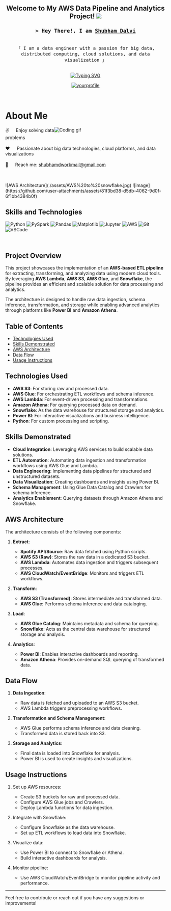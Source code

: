 <h2 align="center">
  Welcome to My AWS Data Pipeline and Analytics Project!
  <img src="https://media.giphy.com/media/hvRJCLFzcasrR4ia7z/giphy.gif" width="28">
</h2>

<!-- Intro  -->
<h3 align="center">
        <samp>&gt; Hey There!, I am
                <b><a target="_blank" href="https://yourwebsite.com">Shubham Dalvi</a></b>
        </samp>
</h3>

<p align="center"> 
  <samp>
    <br>
    「 I am a data engineer with a passion for big data, distributed computing, cloud solutions, and data visualization 」
    <br>
    <br>
  </samp>
</p>

<div align="center">
<a href="https://git.io/typing-svg"><img src="https://readme-typing-svg.herokuapp.com?font=Fira+Code&pause=1000&random=false&width=435&lines=Spark+%7C+DataBricks+%7C+Power+BI+;Snowflake+%7C+Azure+%7C+AWS;3+yrs+of+IT+experience+as+Analyst+%40+;Accenture+;Passionate+Data+Engineer+" alt="Typing SVG" /></a>
</div>

<p align="center">
 <a href="https://www.linkedin.com/in/shubham-dalvi-21603316b" target="_blank">
  <img src="https://img.shields.io/badge/LinkedIn-0077B5?style=for-the-badge&logo=linkedin&logoColor=white" alt="yourprofile"/>
 </a>
</p>
<br />

<!-- About Section -->
# About Me

<p>
 <img align="right" width="350" src="/assets/programmer.gif" alt="Coding gif" />
  
 ✌️ &emsp; Enjoy solving data problems <br/><br/>
 ❤️ &emsp; Passionate about big data technologies, cloud platforms, and data visualizations<br/><br/>
 📧 &emsp; Reach me: shubhamdworkmail@gmail.com<br/><br/>
</p>

<br/>
![AWS Architecture](./assets/AWS%20to%20snowflake.jpg)
![image](https://github.com/user-attachments/assets/81f3bd38-d5db-4062-9d0f-6f1bb4384b0f)


<br/>

## Skills and Technologies

![Python](https://img.shields.io/badge/Python-3776AB?style=for-the-badge&logo=python&logoColor=white)
![PySpark](https://img.shields.io/badge/PySpark-E25A1C?style=for-the-badge&logo=apache-spark&logoColor=white)
![Pandas](https://img.shields.io/badge/Pandas-150458?style=for-the-badge&logo=pandas&logoColor=white)
![Matplotlib](https://img.shields.io/badge/Matplotlib-013243?style=for-the-badge&logo=matplotlib&logoColor=white)
![Jupyter](https://img.shields.io/badge/Jupyter-F37626?style=for-the-badge&logo=jupyter&logoColor=white)
![AWS](https://img.shields.io/badge/AWS-232F3E?style=for-the-badge&logo=amazon-aws&logoColor=white)
![Git](https://img.shields.io/badge/Git-F05032?style=for-the-badge&logo=git&logoColor=white)
![VSCode](https://img.shields.io/badge/Visual_Studio-0078d7?style=for-the-badge&logo=visual%20studio&logoColor=white)

<br/>

## Project Overview

This project showcases the implementation of an **AWS-based ETL pipeline** for extracting, transforming, and analyzing data using modern cloud tools. By leveraging **AWS Lambda**, **AWS S3**, **AWS Glue**, and **Snowflake**, the pipeline provides an efficient and scalable solution for data processing and analytics. 

The architecture is designed to handle raw data ingestion, schema inference, transformation, and storage while enabling advanced analytics through platforms like **Power BI** and **Amazon Athena**.

## Table of Contents
- [Technologies Used](#technologies-used)
- [Skills Demonstrated](#skills-demonstrated)
- [AWS Architecture](#aws-architecture)
- [Data Flow](#data-flow)
- [Usage Instructions](#usage-instructions)

## Technologies Used
- **AWS S3**: For storing raw and processed data.
- **AWS Glue**: For orchestrating ETL workflows and schema inference.
- **AWS Lambda**: For event-driven processing and transformations.
- **Amazon Athena**: For querying processed data on demand.
- **Snowflake**: As the data warehouse for structured storage and analytics.
- **Power BI**: For interactive visualizations and business intelligence.
- **Python**: For custom processing and scripting.

## Skills Demonstrated
- **Cloud Integration**: Leveraging AWS services to build scalable data solutions.
- **ETL Automation**: Automating data ingestion and transformation workflows using AWS Glue and Lambda.
- **Data Engineering**: Implementing data pipelines for structured and unstructured datasets.
- **Data Visualization**: Creating dashboards and insights using Power BI.
- **Schema Management**: Using Glue Data Catalog and Crawlers for schema inference.
- **Analytics Enablement**: Querying datasets through Amazon Athena and Snowflake.

## AWS Architecture

The architecture consists of the following components:
1. **Extract**:
   - **Spotify API/Source**: Raw data fetched using Python scripts.
   - **AWS S3 (Raw)**: Stores the raw data in a dedicated S3 bucket.
   - **AWS Lambda**: Automates data ingestion and triggers subsequent processes.
   - **AWS CloudWatch/EventBridge**: Monitors and triggers ETL workflows.

2. **Transform**:
   - **AWS S3 (Transformed)**: Stores intermediate and transformed data.
   - **AWS Glue**: Performs schema inference and data cataloging.

3. **Load**:
   - **AWS Glue Catalog**: Maintains metadata and schema for querying.
   - **Snowflake**: Acts as the central data warehouse for structured storage and analysis.

4. **Analytics**:
   - **Power BI**: Enables interactive dashboards and reporting.
   - **Amazon Athena**: Provides on-demand SQL querying of transformed data.

## Data Flow
1. **Data Ingestion**:
   - Raw data is fetched and uploaded to an AWS S3 bucket.
   - AWS Lambda triggers preprocessing workflows.

2. **Transformation and Schema Management**:
   - AWS Glue performs schema inference and data cleaning.
   - Transformed data is stored back into S3.

3. **Storage and Analytics**:
   - Final data is loaded into Snowflake for analysis.
   - Power BI is used to create insights and visualizations.

## Usage Instructions
1. Set up AWS resources:
   - Create S3 buckets for raw and processed data.
   - Configure AWS Glue jobs and Crawlers.
   - Deploy Lambda functions for data ingestion.

2. Integrate with Snowflake:
   - Configure Snowflake as the data warehouse.
   - Set up ETL workflows to load data into Snowflake.

3. Visualize data:
   - Use Power BI to connect to Snowflake or Athena.
   - Build interactive dashboards for analysis.

4. Monitor pipeline:
   - Use AWS CloudWatch/EventBridge to monitor pipeline activity and performance.

---
Feel free to contribute or reach out if you have any suggestions or improvements!
